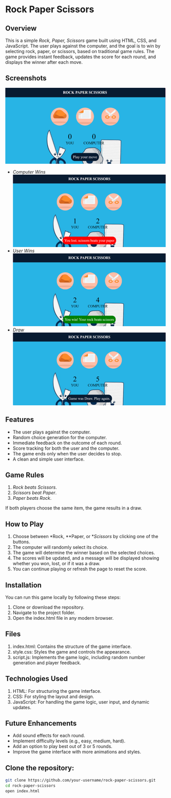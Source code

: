 # Rock Paper Scissors
## Overview
This is a simple *Rock, Paper, Scissors* game built using HTML, CSS, and JavaScript. The user plays against the computer, and the goal is to win by selecting rock, paper, or scissors, based on traditional game rules. The game provides instant feedback, updates the score for each round, and displays the winner after each move.

## Screenshots
![RockPaperScissors Screenshot](Screenshot%202024-09-17%20044234.png)
- *Computer Wins*
![RockPaperScissors Screenshot](Screenshot%202024-09-17%20044254.png)
- *User Wins*
![RockPaperScissors Screenshot](Screenshot%202024-09-17%20044310.png)
- *Draw*
![RockPaperScissors Screenshot](Screenshot%202024-09-17%20044325.png)

## Features
- The user plays against the computer.
- Random choice generation for the computer.
- Immediate feedback on the outcome of each round.
- Score tracking for both the user and the computer.
- The game ends only when the user decides to stop.
- A clean and simple user interface.

## Game Rules
1. *Rock beats Scissors*.
2. *Scissors beat Paper*.
3. *Paper beats Rock*.

If both players choose the same item, the game results in a draw.

## How to Play
1. Choose between *Rock, **Paper, or **Scissors* by clicking one of the buttons.
2. The computer will randomly select its choice.
3. The game will determine the winner based on the selected choices.
4. The scores will be updated, and a message will be displayed showing whether you won, lost, or if it was a draw.
5. You can continue playing or refresh the page to reset the score.

## Installation
You can run this game locally by following these steps:

1. Clone or download the repository.
2. Navigate to the project folder.
3. Open the index.html file in any modern browser.

## Files

1. index.html: Contains the structure of the game interface.
2. style.css: Styles the game and controls the appearance.
3. script.js: Implements the game logic, including random number generation and player feedback.

## Technologies Used
1. HTML: For structuring the game interface.
2. CSS: For styling the layout and design.
3. JavaScript: For handling the game logic, user input, and dynamic updates.

## Future Enhancements
- Add sound effects for each round.
- Implement difficulty levels (e.g., easy, medium, hard).
- Add an option to play best out of 3 or 5 rounds.
- Improve the game interface with more animations and styles.

## Clone the repository:
```bash
git clone https://github.com/your-username/rock-paper-scissors.git
cd rock-paper-scissors
open index.html
